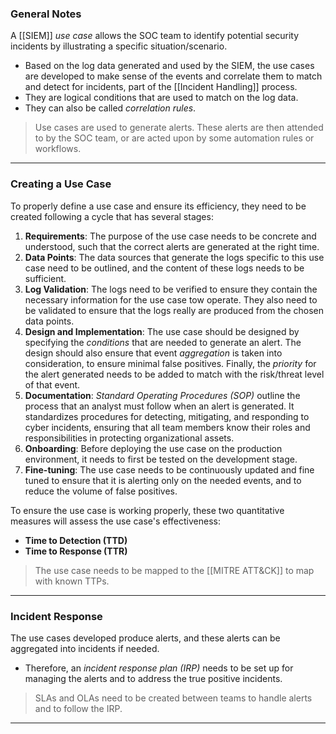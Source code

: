 ### General Notes

A [[SIEM]] _use case_ allows the SOC team to identify potential security incidents by illustrating a specific situation/scenario.
- Based on the log data generated and used by the SIEM, the use cases are developed to make sense of the events and correlate them to match and detect for incidents, part of the [[Incident Handling]] process.
- They are logical conditions that are used to match on the log data.
- They can also be called *correlation rules*.

> Use cases are used to generate alerts. These alerts are then attended to by the SOC team, or are acted upon by some automation rules or workflows.

---
### Creating a Use Case

To properly define a use case and ensure its efficiency, they need to be created following a cycle that has several stages:

1. **Requirements**: The purpose of the use case needs to be concrete and understood, such that the correct alerts are generated at the right time.
2. **Data Points**: The data sources that generate the logs specific to this use case need to be outlined, and the content of these logs needs to be sufficient.
3. **Log Validation**: The logs need to be verified to ensure they contain the necessary information for the use case tow operate. They also need to be validated to ensure that the logs really are produced from the chosen data points.
4. **Design and Implementation**: The use case should be designed by specifying the _conditions_ that are needed to generate an alert. The design should also ensure that event _aggregation_ is taken into consideration, to ensure minimal false positives. Finally, the _priority_ for the alert generated needs to be added to match with the risk/threat level of that event.
5. **Documentation**: _Standard Operating Procedures (SOP)_ outline the process that an analyst must follow when an alert is generated. It standardizes procedures for detecting, mitigating, and responding to cyber incidents, ensuring that all team members know their roles and responsibilities in protecting organizational assets.
6. **Onboarding**: Before deploying the use case on the production environment, it needs to first be tested on the development stage.
7. **Fine-tuning**: The use case needs to be continuously updated and fine tuned to ensure that it is alerting only on the needed events, and to reduce the volume of false positives.

To ensure the use case is working properly, these two quantitative measures will assess the use case's effectiveness:

- **Time to Detection (TTD)**
- **Time to Response (TTR)**

> The use case needs to be mapped to the [[MITRE ATT&CK]] to map with known TTPs.

---
### Incident Response

The use cases developed produce alerts, and these alerts can be aggregated into incidents if needed.
- Therefore, an _incident response plan (IRP)_ needs to be set up for managing the alerts and to address the true positive incidents.

> SLAs and OLAs need to be created between teams to handle alerts and to follow the IRP.

---